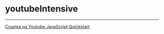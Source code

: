 # youtubeIntensive
***
[Ссылка на Youtube JavaScript Quickstart](https://developers.google.com/youtube/v3/quickstart/js "Ссылка на Youtube JavaScript Quickstart")
